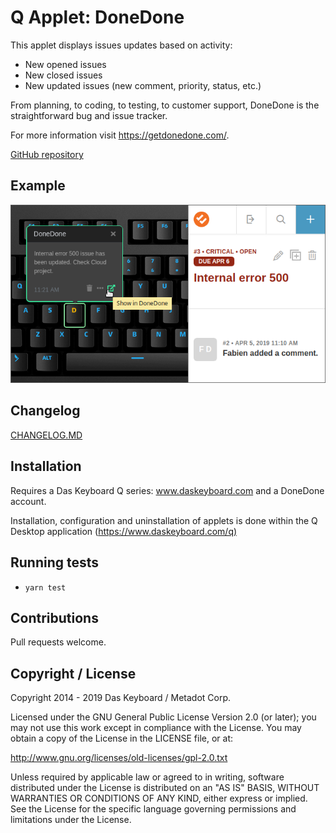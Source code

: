 # Q Applet: DoneDone

This applet displays issues updates based on activity:

- New opened issues
- New closed issues
- New updated issues (new comment, priority, status, etc.)

From planning, to coding, to testing, to customer support, DoneDone is the straightforward bug and issue tracker.

For more information visit <https://getdonedone.com/>.

[GitHub repository](https://github.com/daskeyboard/daskeyboard-applet--donedone)

## Example

![DoneDone on a Das Keyboard Q](assets/image.png "DoneDone applet")

## Changelog

[CHANGELOG.MD](CHANGELOG.md)

## Installation

Requires a Das Keyboard Q series: www.daskeyboard.com and a DoneDone account.

Installation, configuration and uninstallation of applets is done within
the Q Desktop application (<https://www.daskeyboard.com/q)>

## Running tests

- `yarn test`

## Contributions

Pull requests welcome.

## Copyright / License

Copyright 2014 - 2019 Das Keyboard / Metadot Corp.

Licensed under the GNU General Public License Version 2.0 (or later);
you may not use this work except in compliance with the License.
You may obtain a copy of the License in the LICENSE file, or at:

   <http://www.gnu.org/licenses/old-licenses/gpl-2.0.txt>

Unless required by applicable law or agreed to in writing, software
distributed under the License is distributed on an "AS IS" BASIS,
WITHOUT WARRANTIES OR CONDITIONS OF ANY KIND, either express or implied.
See the License for the specific language governing permissions and
limitations under the License.
